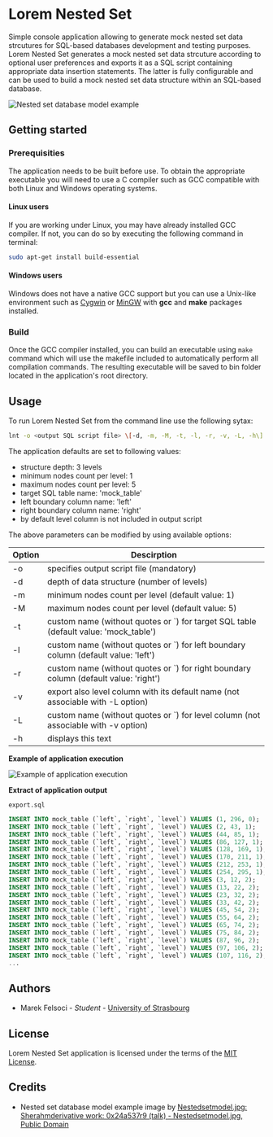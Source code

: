 # Lorem Nested Set

Simple console application allowing to generate mock nested set data strcutures for SQL-based databases development and testing purposes. Lorem Nested Set generates a mock nested set data strcuture according to optional user preferences and exports it as a SQL script containing appropriate data insertion statements. The latter is fully configurable and can be used to build a mock nested set data structure within an SQL-based database. 

![Nested set database model example](https://image.ibb.co/bU5mta/Nested_Set_Model_Ex.png)

## Getting started

### Prerequisities

The application needs to be built before use. To obtain the appropriate executable you will need to use a C compiler such as GCC compatible with both Linux and Windows operating systems.

#### Linux users

If you are working under Linux, you may have already installed GCC compiler. If not, you can do so by executing the following command in terminal:

```bash
sudo apt-get install build-essential
```

#### Windows users

Windows does not have a native GCC support but you can use a Unix-like environment such as [Cygwin](https://www.cygwin.com) or [MinGW](www.mingw.org) with **gcc** and **make** packages installed.

### Build

Once the GCC compiler installed, you can build an executable using ``make`` command which will use the makefile included to automatically perform all compilation commands. The resulting executable will be saved to bin folder located in the application's root directory.

## Usage

To run Lorem Nested Set from the command line use the following sytax:

```bash
lnt -o <output SQL script file> \[-d, -m, -M, -t, -l, -r, -v, -L, -h\]
```
	
The application defaults are set to following values:
* structure depth:					3 levels
* minimum nodes count per level:	1
* maximum nodes count per level:	5
* target SQL table name:			'mock_table'
* left boundary column name:		'left'
* right boundary column name:		'right'
* by default level column is not included in output script

The above parameters can be modified by using available options:

| Option | Descirption |
| ------ | ----------- |
| -o | specifies output script file (mandatory) |
| -d | depth of data structure (number of levels)
| -m | minimum nodes count per level (default value: 1) |
| -M | maximum nodes count per level (default value: 5) |
| -t | custom name (without quotes or \`) for target SQL table (default value: 'mock_table') |
| -l | custom name (without quotes or \`) for left boundary column (default value: 'left') |
| -r | custom name (without quotes or \`) for right boundary column (default value: 'right') |
| -v | export also level column with its default name (not associable with -L option) |
| -L | custom name (without quotes or \`) for level column (not associable with -v option) |
| -h | displays this text |

**Example of application execution**

![Example of application execution](https://preview.ibb.co/jMKeDa/LNSEx.png)

**Extract of application output**

``export.sql``

```sql
INSERT INTO mock_table (`left`, `right`, `level`) VALUES (1, 296, 0);
INSERT INTO mock_table (`left`, `right`, `level`) VALUES (2, 43, 1);
INSERT INTO mock_table (`left`, `right`, `level`) VALUES (44, 85, 1);
INSERT INTO mock_table (`left`, `right`, `level`) VALUES (86, 127, 1);
INSERT INTO mock_table (`left`, `right`, `level`) VALUES (128, 169, 1);
INSERT INTO mock_table (`left`, `right`, `level`) VALUES (170, 211, 1);
INSERT INTO mock_table (`left`, `right`, `level`) VALUES (212, 253, 1);
INSERT INTO mock_table (`left`, `right`, `level`) VALUES (254, 295, 1);
INSERT INTO mock_table (`left`, `right`, `level`) VALUES (3, 12, 2);
INSERT INTO mock_table (`left`, `right`, `level`) VALUES (13, 22, 2);
INSERT INTO mock_table (`left`, `right`, `level`) VALUES (23, 32, 2);
INSERT INTO mock_table (`left`, `right`, `level`) VALUES (33, 42, 2);
INSERT INTO mock_table (`left`, `right`, `level`) VALUES (45, 54, 2);
INSERT INTO mock_table (`left`, `right`, `level`) VALUES (55, 64, 2);
INSERT INTO mock_table (`left`, `right`, `level`) VALUES (65, 74, 2);
INSERT INTO mock_table (`left`, `right`, `level`) VALUES (75, 84, 2);
INSERT INTO mock_table (`left`, `right`, `level`) VALUES (87, 96, 2);
INSERT INTO mock_table (`left`, `right`, `level`) VALUES (97, 106, 2);
INSERT INTO mock_table (`left`, `right`, `level`) VALUES (107, 116, 2);
...
```

## Authors

* Marek Felsoci - *Student* - [University of Strasbourg](https://www.unistra.fr)

## License

Lorem Nested Set application is licensed under the terms of the [MIT License](https://opensource.org/licenses/MIT).

## Credits

* Nested set database model example image by [Nestedsetmodel.jpg: Sherahmderivative work: 0x24a537r9 (talk) - Nestedsetmodel.jpg, Public Domain](https://commons.wikimedia.org/w/index.php?curid=10979293)
